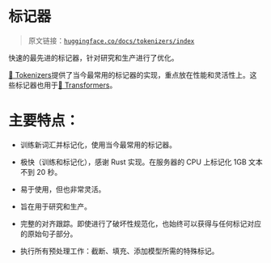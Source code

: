 # 标记器

> 原文链接：[`huggingface.co/docs/tokenizers/index`](https://huggingface.co/docs/tokenizers/index)

快速的最先进的标记器，针对研究和生产进行了优化。

[🤗 Tokenizers](https://github.com/huggingface/tokenizers)提供了当今最常用的标记器的实现，重点放在性能和灵活性上。这些标记器也用于[🤗 Transformers](https://github.com/huggingface/transformers)。

# 主要特点：

+   训练新词汇并标记化，使用当今最常用的标记器。

+   极快（训练和标记化），感谢 Rust 实现。在服务器的 CPU 上标记化 1GB 文本不到 20 秒。

+   易于使用，但也非常灵活。

+   旨在用于研究和生产。

+   完整的对齐跟踪。即使进行了破坏性规范化，也始终可以获得与任何标记对应的原始句子部分。

+   执行所有预处理工作：截断、填充、添加模型所需的特殊标记。
